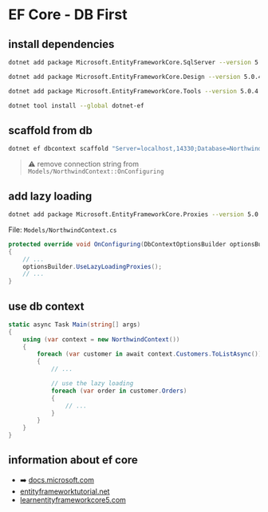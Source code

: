 # EF Core - DB First

## install dependencies

```bash
dotnet add package Microsoft.EntityFrameworkCore.SqlServer --version 5.0.4

dotnet add package Microsoft.EntityFrameworkCore.Design --version 5.0.4

dotnet add package Microsoft.EntityFrameworkCore.Tools --version 5.0.4

dotnet tool install --global dotnet-ef
```

## scaffold from db

```bash
dotnet ef dbcontext scaffold "Server=localhost,14330;Database=Northwind;User Id=sa;Password=DEV_1234;" Microsoft.EntityFrameworkCore.SqlServer --context NorthwindContext --output-dir Models  --namespace EFCoreDbFirst.Models
```

> :warning: remove connection string from `Models/NorthwindContext::OnConfiguring`

## add lazy loading

```bash
dotnet add package Microsoft.EntityFrameworkCore.Proxies --version 5.0.4
```

File: `Models/NorthwindContext.cs`
```c#
protected override void OnConfiguring(DbContextOptionsBuilder optionsBuilder)
{
    // ...
    optionsBuilder.UseLazyLoadingProxies();
    // ...
}
```

## use db context

```c#
static async Task Main(string[] args)
{
    using (var context = new NorthwindContext()) 
    {
        foreach (var customer in await context.Customers.ToListAsync())
        {
            // ...

            // use the lazy loading
            foreach (var order in customer.Orders)
            {
                // ...
            }
        }
    }
}
```

## information about ef core

- :arrow_right: [docs.microsoft.com](https://docs.microsoft.com/en-us/ef/core/)
- [entityframeworktutorial.net](https://www.entityframeworktutorial.net/)
- [learnentityframeworkcore5.com](https://www.learnentityframeworkcore5.com/)

